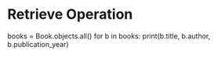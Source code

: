 # Retrieve Operation

books = Book.objects.all()
for b in books:
print(b.title, b.author, b.publication_year)
